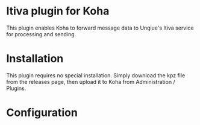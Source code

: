 # Itiva plugin for Koha

This plugin enables Koha to forward message data to Unqiue's Itiva service for processing and sending.

# Installation

This plugin requires no special installation. Simply download the kpz file from the releases page, then upload it to Koha from Administration / Plugins.

# Configuration
